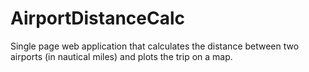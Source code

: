 # AirportDistanceCalc
Single page web application that calculates the distance between two airports (in nautical miles) and plots the trip on a map.
